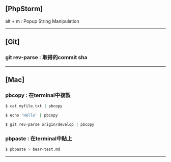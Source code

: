 ## [PhpStorm]

alt + m : Popup String Manipulation

---

## [Git]

### git rev-parse <branch-name> : 取得<branch-name>的commit sha

---

## [Mac]

### pbcopy : 在terminal中複製

```zsh
$ cat myfile.txt | pbcopy
```

```zsh
$ echo 'Hello' | pbcopy
```

```zsh
$ git rev-parse origin/develop | pbcopy
```

### pbpaste : 在terminal中貼上

```zsh
$ pbpaste > bear-test.md
```

---